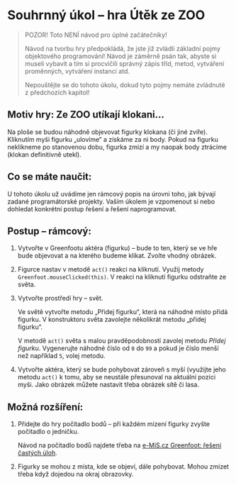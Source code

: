# Souhrnný úkol – hra Útěk ze ZOO

> POZOR! Toto NENÍ návod pro úplné začátečníky!
>
> Návod na tvorbu hry předpokládá, že jste již zvládli základní pojmy objektového programování! 
> Návod je záměrně psán tak, abyste si museli vybavit a&nbsp;tím si procvičili správný zápis tříd, metod, vytváření proměnných, vytváření instancí atd.
>
> Nepouštějte se do tohoto úkolu, dokud tyto pojmy nemáte zvládnuté z&nbsp;předchozích kapitol!

## Motiv hry: Ze ZOO utíkají klokani...

Na ploše se budou náhodně objevovat figurky klokana (či jiné zvíře). Kliknutím myši figurku „ulovíme“ a&nbsp;získáme za ni body. Pokud na figurku neklikneme po stanovenou dobu, figurka zmizí a&nbsp;my naopak body ztrácíme (klokan definitivně utekl).

## Co se máte naučit:

U tohoto úkolu už uvádíme jen rámcový popis na úrovni toho, jak bývají zadané programátorské projekty. Vaším úkolem je vzpomenout si nebo dohledat konkrétní postup řešení a řešení naprogramovat.

## Postup – rámcový:

 1. Vytvořte v&nbsp;Greenfootu aktéra (figurku) – bude to ten, který se ve hře bude objevovat a&nbsp;na kterého budeme klikat. Zvolte vhodný obrázek.

 2. Figurce nastav v&nbsp;metodě `act()` reakci na kliknutí. Využij metody `Greenfoot.mouseClicked(this)`. V&nbsp;reakci na kliknutí figurku odstraňte ze světa.

 3. Vytvořte prostředí hry – svět.

    Ve světě vytvořte metodu „Přidej figurku“, která na náhodné místo přidá figurku.
    V&nbsp;konstruktoru světa zavolejte několikrát metodu „přidej figurku“.

    V&nbsp;metodě `act()` světa s&nbsp;malou pravděpodobností zavolej metodu _Přidej figurku_. Vygenerujte náhodné číslo od `0` do `99` a&nbsp;pokud je číslo menší než například `5`, volej metodu.

 4. Vytvořte aktéra, který se bude pohybovat zároveň s&nbsp;myší (využijte jeho metodu `act()` k&nbsp;tomu, aby se neustále přesunoval na aktuální pozici myši. Jako obrázek můžete nastavit třeba obrázek sítě či lasa.

## Možná rozšíření:
 
 1. Přidejte do hry počítadlo bodů – při každém mizení figurky zvyšte počitadlo o&nbsp;jedničku.

    Návod na počitadlo bodů najdete třeba na [e-MiS.cz  Greenfoot: řešení častých úloh](http://mis.e-mis.cz/index.php/Greenfoot:_%C5%98e%C5%A1en%C3%AD_%C4%8Dast%C3%BDch_%C3%BAloh).

 2. Figurky se mohou z&nbsp;místa, kde se objeví, dále pohybovat. Mohou zmizet třeba když dojedou na okraj obrazovky.